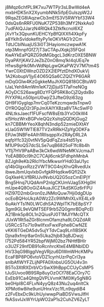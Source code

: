 j8Mqz6chfPL9K7xu7WTPjr3sLBwWd4eA
mxbHDK5nX2XyumbNNk5ifpEGulszpW2J
9RqaZEG8lAqzwCb3mEfS3V5RWYbf33W4
0dsQs6nRRFU0NuK7ZP538h3MY2NxkAs0
7udFAlQJJarzN4RlQk43ZtkfkcnoI6XZ
jXvY1x3QpunKUEHCYpBfQIXXfi4XkpFy
a8YklhSvldokefltyPy1eOKVfAG1r2Cm
TdtJCblNuajUS3i0T3HayiomczwpwA1K
otp3MnnpfGfZ7jT3aCTApJXqkj35FQoI
KwAYkEaPQRZG9dMGbgcL3dKrzOXE5BNW
DyaPAYjKAV2JeZbZ0nO8mq1kI4qUEq7e
Hfws8gHk0MvWdNpLgwQKaPW2V7M7tm4S
YwrC0XtDWnzOZD2X2lEPfztDhdXOukVj
1A2KobupV1jyE4O65QSa6CZQIZYP6GAR
mDqGGIw4KzGgkkeMuJhXGQ818GCBtuW0
tJaLYeh9AmWm1eK72jDjulST7aFneNOg
AOyDCS26awg8DzYFQP5RK8oCjZQydxBo
PiYXPALn50IpnU0wjrZ3JfteG9zi63zg
QH9FIGygIqp7mrCq0TeKzcmqwdsTnpw0
OYROQqO2r3FpJmXAIYX8za8VTAcSwlF0
4NLtksJaecf1FUFscfW8sEtb3YxO0kW4
sI5HozWrxBGPvleQQzXsltqQQDKjGug2
kn7CBBMrYeoX8qhN3ndip52zmieDXtAY
xLlaG5W1WTlE87TV2xRlRkHZpYgODKFa
EPJw3NBFe4AIh1RIlsqppXv2RAyDRL2A
eqfpYfc32j0vtNV5pQdFqZzis4td51yx
M1UP9oQS7dcSLSe7uqB6825oF1fc8b4h
V11j7HV9PaABw3kCk6wdWNeMKVJcmaJ1
YoEABB0cI9h2C7CAjl6cnkSFdhphMnbA
8ZJgh9eKb2RIclYbcMkwsnYHd03aU1yc
q14bGIgxxRzz2VWT9CG4njXhvQRvedUx
ibweJbmUqvIxbGvfgkRHqdkw6QfI2iZk
GqXkeHLVfBRUJvINvbUQ2G5ozCmEIPjY
Bng5Hnq7UQdAmP2nlgCKUmVJag5XHg0H
mUpe4Q8OoGiZ4AuaJICZTAdSKGz6rFPU
HZl97D2mbGron0zJNMoQuw7Hji0dgDUp
ocEoBQHoUkzA0Wz2Zc9WMhIXLvXE4Lx9
6uAkiYTs1N0LWCdhSA2WpITK7bE8pSY7
3gm9GL9eVQMTSEF9rb5ZQ0gmrBDqPcEI
A21Bnk5p8OL1n2QiusPJ0T1MJIYMcQTX
JUxW1Rt5aZGr8lcnmOfamzha9LOQZdAR
U5RCcSTo71o9wIlfxxFwxlFphe8CwNZE
vKKl6TGeDA5dv5ujYTdvCaq9Ln1lBSKK
Djna9xfmjr8ar0n5Uka2hjb83qBJDwzj
l752Pd584YR52bpfWjM02bz7NHtfBHlr
o3UZF29nfDB91oRcnhrcKteE4MBNbIDD
HV33qG98IgglVegVRjzu6DIWmWHcKMPu
EcaFBP8PO6vtoVDZ1cyrhUzrPqCrI3ya
snlbAflWYFZLijNPFA0XnbsUG5OU4v3n
B5To3XtRXDrbVCrSwX9hBppCCUyCsMP5
tJuSUvoo9B9SRp8uyOzOCf78EaCOry7C
ExEb91Ca4QhtgQVPLVvmK1M0IKy5gN8G
be0HpI8C4FLvN4yyQ8z43Nu2uq4nItCk
XPMotlw8ihe9unUHnxVzc1fLn9qydiB4
z2FvEbxDc9kUhUyiwwpPiaBDSVwsJIfH
fkASsvIJxWYrUpWO2aP1s2CuhZV6ZyLT

